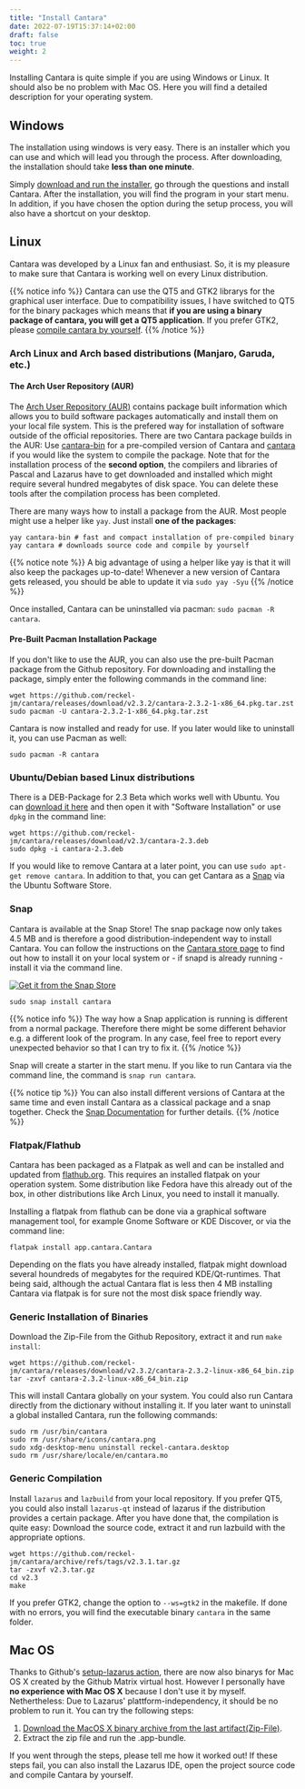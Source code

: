 ```yaml
---
title: "Install Cantara"
date: 2022-07-19T15:37:14+02:00
draft: false
toc: true
weight: 2
---
```


Installing Cantara is quite simple if you are using Windows or Linux. It should also be no problem with Mac OS. Here you will find a detailed description for your operating system.

## Windows

The installation using windows is very easy. There is an installer which you can use and which will lead you through the process. After downloading, the installation should take **less than one minute**.

Simply [download and run the installer](https://github.com/reckel-jm/cantara/releases/download/v2.3.1/cantara-2.3.1_setup_win64.exe), go through the questions and install Cantara. After the installation, you will find the program in your start menu. In addition, if you have chosen the option during the setup process, you will also have a shortcut on your desktop.

## Linux

Cantara was developed by a Linux fan and enthusiast. So, it is my pleasure to make sure that Cantara is working well on every Linux distribution.

{{% notice info %}}
Cantara can use the QT5 and GTK2 librarys for the graphical user interface. Due to compatibility issues, I have switched to QT5 for the binary packages which means that **if you are using a binary package of cantara, you will get a QT5 application**. If you prefer GTK2, please [compile cantara by yourself](#generic-compilation).
{{% /notice %}}

### Arch Linux and Arch based distributions (Manjaro, Garuda, etc.)

#### The Arch User Repository (AUR)

The [Arch User Repository (AUR)](https://wiki.archlinux.org/title/Arch_User_Repository) contains package built information which allows you to build software packages automatically and install them on your local file system. This is the prefered way for installation of software outside of the official repositories. There are two Cantara package builds in the AUR: Use [cantara-bin](https://aur.archlinux.org/packages/cantara-bin) for a pre-compiled version of Cantara and [cantara](https://aur.archlinux.org/packages/cantara) if you would like the system to compile the package. Note that for the installation process of the **second option**, the compilers and libraries of Pascal and Lazarus have to get downloaded and installed which might require several hundred megabytes of disk space. You can delete these tools after the compilation process has been completed.

There are many ways how to install a package from the AUR. Most people might use a helper like `yay`. Just install **one of the packages**:

    yay cantara-bin # fast and compact installation of pre-compiled binary
    yay cantara # downloads source code and compile by yourself

{{% notice note %}}
A big advantage of using a helper like yay is that it will also keep the packages up-to-date! Whenever a new version of Cantara gets released, you should be able to update it via `sudo yay -Syu`
{{% /notice %}}

Once installed, Cantara can be uninstalled via pacman: `sudo pacman -R cantara`.

#### Pre-Built Pacman Installation Package

If you don't like to use the AUR, you can also use the pre-built Pacman package from the Github repository. For downloading and installing the package, simply enter the following commands in the command line:

    wget https://github.com/reckel-jm/cantara/releases/download/v2.3.2/cantara-2.3.2-1-x86_64.pkg.tar.zst
    sudo pacman -U cantara-2.3.2-1-x86_64.pkg.tar.zst

Cantara is now installed and ready for use. If you later would like to uninstall it, you can use Pacman as well:

    sudo pacman -R cantara

### Ubuntu/Debian based Linux distributions

There is a DEB-Package for 2.3 Beta which works well with Ubuntu. You can [download it here](https://github.com/reckel-jm/cantara/releases/download/v2.2.3beta/cantara-2.2.3beta.deb) and then open it with "Software Installation" or use `dpkg` in the command line:

    wget https://github.com/reckel-jm/cantara/releases/download/v2.3/cantara-2.3.deb
    sudo dpkg -i cantara-2.3.deb

If you would like to remove Cantara at a later point, you can use `sudo apt-get remove cantara`. In addition to that, you can get Cantara as a [Snap](#snap) via the Ubuntu Software Store.

### Snap

Cantara is available at the Snap Store! The snap package now only takes 4.5 MB and is therefore a good distribution-independent way to install Cantara. You can follow the instructions on the [Cantara store page](https://snapcraft.io/cantara) to find out how to install it on your local system or - if snapd is already running - install it via the command line.

[![Get it from the Snap Store](https://snapcraft.io/static/images/badges/en/snap-store-black.svg)](https://snapcraft.io/cantara)

    sudo snap install cantara

{{% notice info %}}
The way how a Snap application is running is different from a normal package. Therefore there might be some different behavior e.g. a different look of the program. In any case, feel free to report every unexpected behavior so that I can try to fix it.
{{% /notice %}}

Snap will create a starter in the start menu. If you like to run Cantara via the command line, the command is `snap run cantara`.

{{% notice tip %}}
You can also install different versions of Cantara at the same time and even install Cantara as a classical package and a snap together. Check the [Snap Documentation](https://snapcraft.io/docs/parallel-installs) for further details.
{{% /notice %}}

### Flatpak/Flathub

Cantara has been packaged as a Flatpak as well and can be installed and updated from [flathub.org](https://flathub.org/apps/details/app.cantara.Cantara). This requires an installed flatpak on your operation system. Some distribution like Fedora have this already out of the box, in other distributions like Arch Linux, you need to install it manually.

Installing a flatpak from flathub can be done via a graphical software management tool, for example Gnome Software or KDE Discover, or via the command line:

	flatpak install app.cantara.Cantara

Depending on the flats you have already installed, flatpak might download several houndreds of megabytes for the required KDE/Qt-runtimes. That being said, although the actual Cantara flat is less then 4 MB installing Cantara via flatpak is for sure not the most disk space friendly way.

### Generic Installation of Binaries

Download the Zip-File from the Github Repository, extract it and run `make install`:

    wget https://github.com/reckel-jm/cantara/releases/download/v2.3.2/cantara-2.3.2-linux-x86_64_bin.zip
    tar -zxvf cantara-2.3.2-linux-x86_64_bin.zip

This will install Cantara globally on your system. You could also run Cantara directly from the dictionary without installing it. If you later want to uninstall a global installed Cantara, run the following commands:

    sudo rm /usr/bin/cantara
    sudo rm /usr/share/icons/cantara.png
    sudo xdg-desktop-menu uninstall reckel-cantara.desktop
    sudo rm /usr/share/locale/en/cantara.mo

### Generic Compilation

Install `lazarus` and `lazbuild` from your local repository. If you prefer QT5, you could also install `lazarus-qt` instead of lazarus if the distribution provides a certain package. After you have done that, the compilation is quite easy: Download the source code, extract it and run lazbuild with the appropriate options.

    wget https://github.com/reckel-jm/cantara/archive/refs/tags/v2.3.1.tar.gz
    tar -zxvf v2.3.tar.gz
    cd v2.3
    make

If you prefer GTK2, change the option to `--ws=gtk2` in the makefile. If done with no errors, you will find the executable binary `cantara` in the same folder.

## Mac OS

Thanks to Github's [setup-lazarus action](https://github.com/gcarreno/setup-lazarus), there are now also binarys for Mac OS X created by the Github Matrix virtual host. However I personally have **no experience with Mac OS X** because I don't use it by myself. Nethertheless: Due to Lazarus' plattform-independency, it should be no problem to run it. You can try the following steps:

1. [Download the MacOS X binary archive from the last artifact(Zip-File)](https://github.com/reckel-jm/cantara/suites/7807632186/artifacts/329514795).
2. Extract the zip file and run the .app-bundle.

If you went through the steps, please tell me how it worked out! If these steps fail, you can also install the Lazarus IDE, open the project source code and compile Cantara by yourself.
